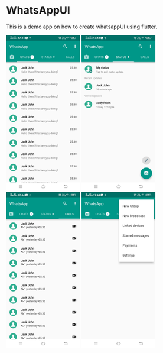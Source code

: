 # WhatsAppUI
This is a demo app on how to create whatsappUI using flutter.


<img src = "https://github.com/Priyank3032/WhatsAppUI/blob/main/images/1.jpg" width ="200" >  <img src = "https://github.com/Priyank3032/WhatsAppUI/blob/main/images/2.jpg" width ="200" >  <img src = "https://github.com/Priyank3032/WhatsAppUI/blob/main/images/3.jpg" width ="200" >  <img src = "https://github.com/Priyank3032/WhatsAppUI/blob/main/images/4.jpg" width ="200" >

